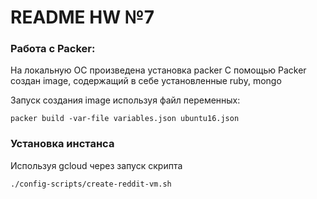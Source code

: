 # README HW №7
### **Работа с Packer:**
На локальную ОС произведена установка packer
С помощью Packer создан image, содержащий в себе установленные ruby, mongo

Запуск создания image используя файл переменных:
```
packer build -var-file variables.json ubuntu16.json
```
### **Установка инстанса**

Используя gcloud через запуск скрипта
```
./config-scripts/create-reddit-vm.sh
```
